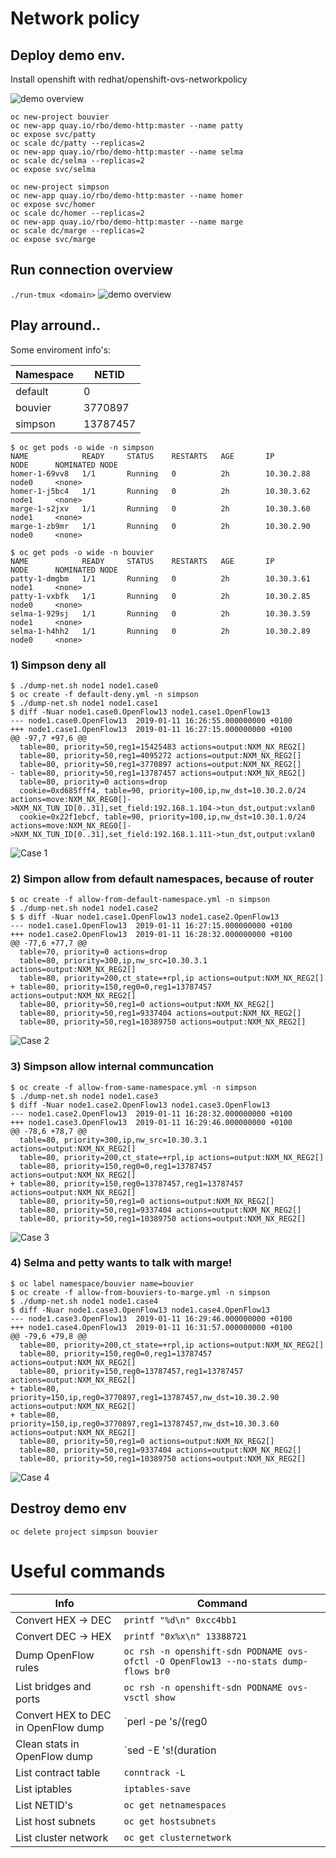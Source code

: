 # Network policy
## Deploy demo env.
Install openshift with redhat/openshift-ovs-networkpolicy

![demo overview](images/demo-overview.png)
```
oc new-project bouvier
oc new-app quay.io/rbo/demo-http:master --name patty
oc expose svc/patty
oc scale dc/patty --replicas=2
oc new-app quay.io/rbo/demo-http:master --name selma
oc scale dc/selma --replicas=2
oc expose svc/selma

oc new-project simpson
oc new-app quay.io/rbo/demo-http:master --name homer
oc expose svc/homer
oc scale dc/homer --replicas=2
oc new-app quay.io/rbo/demo-http:master --name marge
oc scale dc/marge --replicas=2
oc expose svc/marge

```

## Run connection overview

`./run-tmux <domain>`
![demo overview](images/web/without-policies.png)


## Play arround..

Some enviroment info's:

|Namespace|NETID|
|---|---|
|default|0|
|bouvier|3770897|
|simpson|13787457|

```
$ oc get pods -o wide -n simpson
NAME            READY     STATUS    RESTARTS   AGE       IP           NODE      NOMINATED NODE
homer-1-69vv8   1/1       Running   0          2h        10.30.2.88   node0     <none>
homer-1-j5bc4   1/1       Running   0          2h        10.30.3.62   node1     <none>
marge-1-s2jxv   1/1       Running   0          2h        10.30.3.60   node1     <none>
marge-1-zb9mr   1/1       Running   0          2h        10.30.2.90   node0     <none>

$ oc get pods -o wide -n bouvier
NAME            READY     STATUS    RESTARTS   AGE       IP           NODE      NOMINATED NODE
patty-1-dmgbm   1/1       Running   0          2h        10.30.3.61   node1     <none>
patty-1-vxbfk   1/1       Running   0          2h        10.30.2.85   node0     <none>
selma-1-929sj   1/1       Running   0          2h        10.30.3.59   node1     <none>
selma-1-h4hh2   1/1       Running   0          2h        10.30.2.89   node0     <none>
```

### 1) Simpson deny all

```
$ ./dump-net.sh node1 node1.case0
$ oc create -f default-deny.yml -n simpson
$ ./dump-net.sh node1 node1.case1
$ diff -Nuar node1.case0.OpenFlow13 node1.case1.OpenFlow13
--- node1.case0.OpenFlow13	2019-01-11 16:26:55.000000000 +0100
+++ node1.case1.OpenFlow13	2019-01-11 16:27:15.000000000 +0100
@@ -97,7 +97,6 @@
  table=80, priority=50,reg1=15425483 actions=output:NXM_NX_REG2[]
  table=80, priority=50,reg1=4095272 actions=output:NXM_NX_REG2[]
  table=80, priority=50,reg1=3770897 actions=output:NXM_NX_REG2[]
- table=80, priority=50,reg1=13787457 actions=output:NXM_NX_REG2[]
  table=80, priority=0 actions=drop
  cookie=0xd685fff4, table=90, priority=100,ip,nw_dst=10.30.2.0/24 actions=move:NXM_NX_REG0[]->NXM_NX_TUN_ID[0..31],set_field:192.168.1.104->tun_dst,output:vxlan0
  cookie=0x22f1ebcf, table=90, priority=100,ip,nw_dst=10.30.1.0/24 actions=move:NXM_NX_REG0[]->NXM_NX_TUN_ID[0..31],set_field:192.168.1.111->tun_dst,output:vxlan0
```

![Case 1](images/case1.png)



### 2) Simpon allow from default namespaces, because of router

```
$ oc create -f allow-from-default-namespace.yml -n simpson
$ ./dump-net.sh node1 node1.case2
$ $ diff -Nuar node1.case1.OpenFlow13 node1.case2.OpenFlow13
--- node1.case1.OpenFlow13	2019-01-11 16:27:15.000000000 +0100
+++ node1.case2.OpenFlow13	2019-01-11 16:28:32.000000000 +0100
@@ -77,6 +77,7 @@
  table=70, priority=0 actions=drop
  table=80, priority=300,ip,nw_src=10.30.3.1 actions=output:NXM_NX_REG2[]
  table=80, priority=200,ct_state=+rpl,ip actions=output:NXM_NX_REG2[]
+ table=80, priority=150,reg0=0,reg1=13787457 actions=output:NXM_NX_REG2[]
  table=80, priority=50,reg1=0 actions=output:NXM_NX_REG2[]
  table=80, priority=50,reg1=9337404 actions=output:NXM_NX_REG2[]
  table=80, priority=50,reg1=10389750 actions=output:NXM_NX_REG2[]

```

![Case 2](images/case2.png)

### 3) Simpson allow internal communcation

```
$ oc create -f allow-from-same-namespace.yml -n simpson
$ ./dump-net.sh node1 node1.case3
$ diff -Nuar node1.case2.OpenFlow13 node1.case3.OpenFlow13
--- node1.case2.OpenFlow13	2019-01-11 16:28:32.000000000 +0100
+++ node1.case3.OpenFlow13	2019-01-11 16:29:46.000000000 +0100
@@ -78,6 +78,7 @@
  table=80, priority=300,ip,nw_src=10.30.3.1 actions=output:NXM_NX_REG2[]
  table=80, priority=200,ct_state=+rpl,ip actions=output:NXM_NX_REG2[]
  table=80, priority=150,reg0=0,reg1=13787457 actions=output:NXM_NX_REG2[]
+ table=80, priority=150,reg0=13787457,reg1=13787457 actions=output:NXM_NX_REG2[]
  table=80, priority=50,reg1=0 actions=output:NXM_NX_REG2[]
  table=80, priority=50,reg1=9337404 actions=output:NXM_NX_REG2[]
  table=80, priority=50,reg1=10389750 actions=output:NXM_NX_REG2[]
```

![Case 3](images/case3.png)

### 4) Selma and petty wants to talk with marge!

```
$ oc label namespace/bouvier name=bouvier
$ oc create -f allow-from-bouviers-to-marge.yml -n simpson
$ ./dump-net.sh node1 node1.case4
$ diff -Nuar node1.case3.OpenFlow13 node1.case4.OpenFlow13
--- node1.case3.OpenFlow13	2019-01-11 16:29:46.000000000 +0100
+++ node1.case4.OpenFlow13	2019-01-11 16:31:57.000000000 +0100
@@ -79,6 +79,8 @@
  table=80, priority=200,ct_state=+rpl,ip actions=output:NXM_NX_REG2[]
  table=80, priority=150,reg0=0,reg1=13787457 actions=output:NXM_NX_REG2[]
  table=80, priority=150,reg0=13787457,reg1=13787457 actions=output:NXM_NX_REG2[]
+ table=80, priority=150,ip,reg0=3770897,reg1=13787457,nw_dst=10.30.2.90 actions=output:NXM_NX_REG2[]
+ table=80, priority=150,ip,reg0=3770897,reg1=13787457,nw_dst=10.30.3.60 actions=output:NXM_NX_REG2[]
  table=80, priority=50,reg1=0 actions=output:NXM_NX_REG2[]
  table=80, priority=50,reg1=9337404 actions=output:NXM_NX_REG2[]
  table=80, priority=50,reg1=10389750 actions=output:NXM_NX_REG2[]
```

![Case 4](images/case4.png)

## Destroy demo env

```
oc delete project simpson bouvier
```

# Useful commands

| Info | Command |
|----|----|
| Convert HEX -> DEC        | `printf "%d\n" 0xcc4bb1` |
| Convert DEC -> HEX        | `printf "0x%x\n" 13388721` |
| Dump OpenFlow rules       | `oc rsh -n openshift-sdn PODNAME ovs-ofctl -O OpenFlow13 --no-stats dump-flows br0` |
| List bridges and ports    | `oc rsh -n openshift-sdn PODNAME ovs-vsctl show` |
| Convert HEX to DEC in OpenFlow dump | `perl -pe 's/(reg0|reg1)=([^ ,]+)/sprintf("%s=%d",$1, hex($2))/eg'`
| Clean stats in OpenFlow dump | `sed -E 's!(duration|n_packets|n_bytes)=[^ ]+!\1=CLEANED!g'` <br> please consider: `--no-stats` |
| List contract table | `conntrack -L` |
| List iptables | `iptables-save` |
| List NETID's | `oc get netnamespaces`| 
| List host subnets | `oc get hostsubnets` |
| List cluster network | `oc get clusternetwork` |

